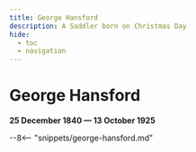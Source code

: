 ```yaml
---
title: George Hansford
description: A Saddler born on Christmas Day
hide:
  - toc
  - navigation 
---
```


# George Hansford

**25 December 1840 — 13 October 1925**

--8<-- "snippets/george-hansford.md"
